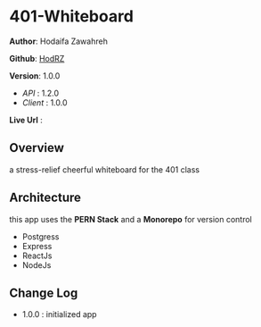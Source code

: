 # 401-Whiteboard

**Author**: Hodaifa Zawahreh

**Github**: [HodRZ](https://github.com/HodRZ)

**Version**:  1.0.0

- *API* : 1.2.0
- *Client* : 1.0.0

**Live Url** :

## Overview

a stress-relief cheerful whiteboard for the 401 class

<!-- ## Getting Started
 What are the steps that a user must take in order to build this app on their own machine and get it running? -->

## Architecture

this app uses the **PERN Stack** and a **Monorepo** for version control

- Postgress
- Express
- ReactJs
- NodeJs

## Change Log

- 1.0.0 : initialized app
